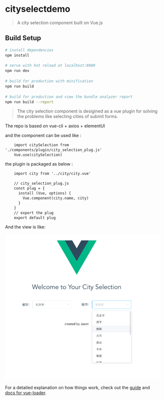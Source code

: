 # cityselectdemo

> A city selection component built on Vue.js

## Build Setup

``` bash
# install dependencies
npm install

# serve with hot reload at localhost:8080
npm run dev

# build for production with minification
npm run build

# build for production and view the bundle analyzer report
npm run build --report
```

> The city selection component is desigined as a vue plugin for solving the problems like selecting cities of submit forms.

The repo is based on vue-cli + axios + elementUI

and the component can be used like :

        import citySelection from './components/plugin/city_selection_plug.js'
        Vue.use(citySelection)

the plugin is packaged as below :

        import city from '../city/city.vue'

        // city_selection_plug.js
        const plug = {
          install (Vue, options) {
            Vue.component(city.name, city)
          }
        }
        // export the plug
        export default plug

And the view is like:

![](./static/images/demo2.png)

For a detailed explanation on how things work, check out the [guide](http://vuejs-templates.github.io/webpack/) and [docs for vue-loader](http://vuejs.github.io/vue-loader).
